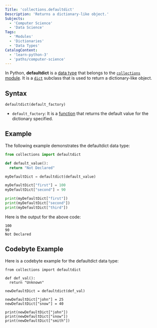 ```yaml
---
Title: 'collections.defaultdict'
Description: 'Returns a dictionary-like object.'
Subjects:
  - 'Computer Science'
  - 'Data Science'
Tags:
  - 'Modules'
  - 'Dictionaries'
  - 'Data Types'
CatalogContent:
  - 'learn-python-3'
  - 'paths/computer-science'
---
```


In Python, **defaultdict** is a [data type](https://www.codecademy.com/resources/docs/python/data-types) that belongs to the [`collections`](https://www.codecademy.com/resources/docs/python/collections-module) [module](https://www.codecademy.com/resources/docs/python/modules). It is a [`dict`](https://www.codecademy.com/resources/docs/python/dictionaries) subclass that is used to return a dictionary-like object.

## Syntax

```pseudo
defaultdict(default_factory)
```

- `default_factory`: It is a [function](https://www.codecademy.com/resources/docs/python/functions) that returns the default value for the dictionary specified.

## Example

The following example demonstrates the defaultdict data type:

```py
from collections import defaultdict

def default_value():
  return "Not Declared"

myDefaultDict = defaultdict(default_value)

myDefaultDict["first"] = 100
myDefaultDict["second"] = 90

print(myDefaultDict["first"])
print(myDefaultDict["second"])
print(myDefaultDict["third"])
```

Here is the output for the above code:

```shell
100
90
Not Declared
```

## Codebyte Example

Here is a codebyte example for the defaultdict data type:

```codebyte/python
from collections import defaultdict

def def_val():
  return "Unknown"

newDefaultDict = defaultdict(def_val)

newDefaultDict["john"] = 25
newDefaultDict["snow"] = 40

print(newDefaultDict["john"])
print(newDefaultDict["snow"])
print(newDefaultDict["smith"])
```

